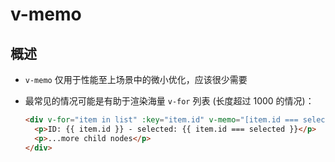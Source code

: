 # v-memo

## 概述

+ `v-memo` 仅用于性能至上场景中的微小优化，应该很少需要
+ 最常见的情况可能是有助于渲染海量 `v-for` 列表 (长度超过 1000 的情况)：

  ```html
  <div v-for="item in list" :key="item.id" v-memo="[item.id === selected]">
    <p>ID: {{ item.id }} - selected: {{ item.id === selected }}</p>
    <p>...more child nodes</p>
  </div>
  ```
